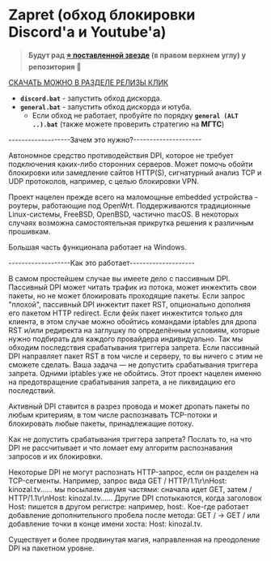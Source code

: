 # Zapret (обход блокировки Discord'а и Youtube'а)

>**Будут рад [⭐ поставленной звезде]((https://github.com/Detools1221/2025-YouTube-Discord-Zapret)) (в правом верхнем углу) у репозитория 🙂**

[СКАЧАТЬ МОЖНО В РАЗДЕЛЕ РЕЛИЗЫ КЛИК](https://github.com/Detools1221/2025-YouTube-Discord-Zapret/releases/tag/zapret)


- **`discord.bat`** - запустить обход дискорда.
- **`general.bat`** - запустить обход дискорда и ютуба.
  * Если обход не работает, пробуйте по порядку **`general (ALT ..).bat`** (также можете проверить стратегию на **МГТС**)

-------------------Зачем это нужно?---------------------


Автономное средство противодействия DPI, которое не требует подключения каких-либо сторонних серверов. Может помочь обойти блокировки или замедление сайтов HTTP(S), сигнатурный анализ TCP и UDP протоколов, например, с целью блокировки VPN.

Проект нацелен прежде всего на маломощные embedded устройства - роутеры, работающие под OpenWrt. Поддерживаются традиционные Linux-системы, FreeBSD, OpenBSD, частично macOS. В некоторых случаях возможна самостоятельная прикрутка решения к различным прошивкам.

Большая часть функционала работает на Windows.




-------------------Как это работает--------------------


В самом простейшем случае вы имеете дело с пассивным DPI. Пассивный DPI может читать трафик из потока, может инжектить свои пакеты, но не может блокировать проходящие пакеты. Если запрос "плохой", пассивный DPI инжектит пакет RST, опционально дополняя его пакетом HTTP redirect. Если фейк пакет инжектится только для клиента, в этом случае можно обойтись командами iptables для дропа RST и/или редиректа на заглушку по определённым условиям, которые нужно подбирать для каждого провайдера индивидуально. Так мы обходим последствия срабатывания триггера запрета. Если пассивный DPI направляет пакет RST в том числе и серверу, то вы ничего с этим не сможете сделать. Ваша задача — не допустить срабатывания триггера запрета. Одними iptables уже не обойтись. Этот проект нацелен именно на предотвращение срабатывания запрета, а не ликвидацию его последствий.

Активный DPI ставится в разрез провода и может дропать пакеты по любым критериям, в том числе распознавать TCP-потоки и блокировать любые пакеты, принадлежащие потоку.

Как не допустить срабатывания триггера запрета? Послать то, на что DPI не рассчитывает и что ломает ему алгоритм распознавания запросов и их блокировки.

Некоторые DPI не могут распознать HTTP-запрос, если он разделен на TCP-сегменты. Например, запрос вида GET / HTTP/1.1\r\nHost: kinozal.tv...... мы посылаем двумя частями: сначала идет GET, затем / HTTP/1.1\r\nHost: kinozal.tv...... Другие DPI спотыкаются, когда заголовок Host: пишется в другом регистре: например, host:. Кое-где работает добавление дополнительного пробела после метода: GET / → GET / или добавление точки в конце имени хоста: Host: kinozal.tv.

Существует и более продвинутая магия, направленная на преодоление DPI на пакетном уровне.

